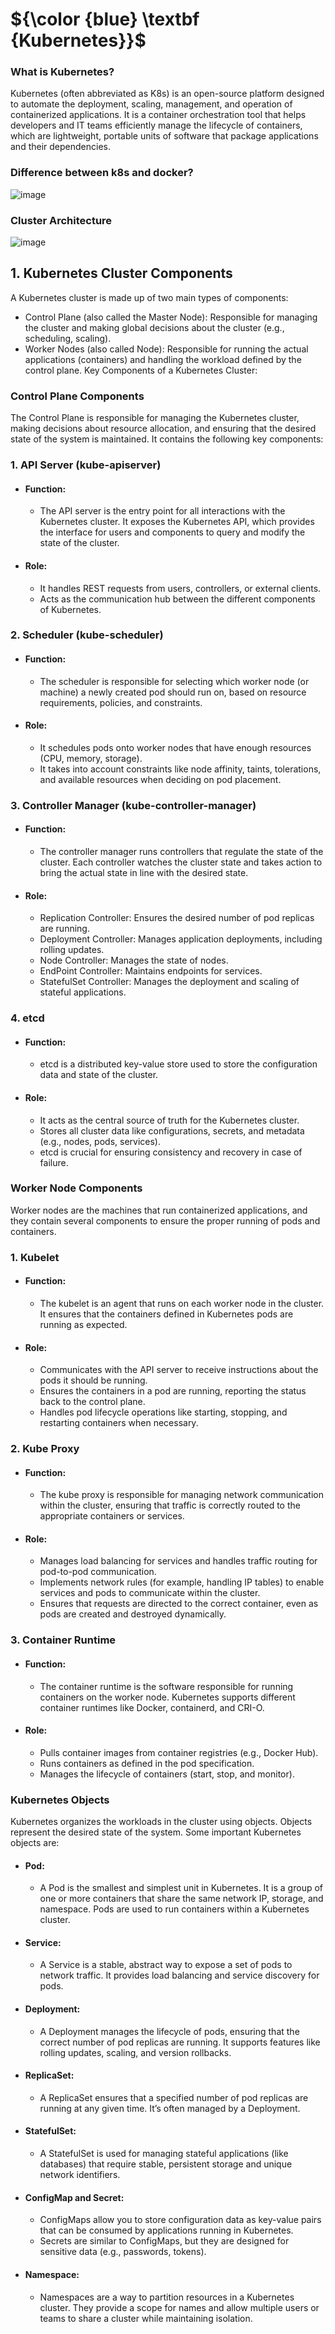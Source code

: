 # ${\color {blue} \textbf {Kubernetes}}$
### What is Kubernetes?
Kubernetes (often abbreviated as K8s) is an open-source platform designed to automate the deployment, scaling, management, and operation of containerized applications. It is a container orchestration tool that helps developers and IT teams efficiently manage the lifecycle of containers, which are lightweight, portable units of software that package applications and their dependencies.
### Difference between k8s and docker?
![image](https://github.com/user-attachments/assets/44a7e55b-67d4-4be0-bad0-bc51bebe4e00)

### Cluster Architecture
![image](https://github.com/user-attachments/assets/b0b87441-b860-4523-a0b0-ba536f875541)
## 1. Kubernetes Cluster Components
A Kubernetes cluster is made up of two main types of components:

- Control Plane (also called the Master Node): Responsible for managing the cluster and making global decisions about the cluster (e.g., scheduling, scaling).
- Worker Nodes (also called Node): Responsible for running the actual applications (containers) and handling the workload defined by the control plane.
Key Components of a Kubernetes Cluster:
### Control Plane Components
The Control Plane is responsible for managing the Kubernetes cluster, making decisions about resource allocation, and ensuring that the desired state of the system is maintained. It contains the following key components:

### 1. API Server (kube-apiserver)
- #### Function:
   - The API server is the entry point for all interactions with the Kubernetes cluster. It exposes the Kubernetes API, which provides the interface for users and components to query and modify the state of the cluster.
- #### Role:
   - It handles REST requests from users, controllers, or external clients.
   - Acts as the communication hub between the different components of Kubernetes.
### 2. Scheduler (kube-scheduler)
- #### Function:
   -  The scheduler is responsible for selecting which worker node (or machine) a newly created pod should run on, based on resource requirements, policies, and constraints.
- #### Role:
   - It schedules pods onto worker nodes that have enough resources (CPU, memory, storage).
   - It takes into account constraints like node affinity, taints, tolerations, and available resources when deciding on pod placement.
### 3. Controller Manager (kube-controller-manager)
- #### Function:
   - The controller manager runs controllers that regulate the state of the cluster. Each controller watches the cluster state and takes action to bring the actual state in line with the desired state.
- #### Role:
   - Replication Controller: Ensures the desired number of pod replicas are running.
   - Deployment Controller: Manages application deployments, including rolling updates.
   - Node Controller: Manages the state of nodes.
   - EndPoint Controller: Maintains endpoints for services.
   - StatefulSet Controller: Manages the deployment and scaling of stateful applications.
### 4. etcd
- #### Function:
   -  etcd is a distributed key-value store used to store the configuration data and state of the cluster.
- #### Role:
   - It acts as the central source of truth for the Kubernetes cluster.
   - Stores all cluster data like configurations, secrets, and metadata (e.g., nodes, pods, services).
   - etcd is crucial for ensuring consistency and recovery in case of failure.
### Worker Node Components
Worker nodes are the machines that run containerized applications, and they contain several components to ensure the proper running of pods and containers.

### 1. Kubelet
- #### Function:
   - The kubelet is an agent that runs on each worker node in the cluster. It ensures that the containers defined in Kubernetes pods are running as expected.
- #### Role:
   - Communicates with the API server to receive instructions about the pods it should be running.
   - Ensures the containers in a pod are running, reporting the status back to the control plane.
   - Handles pod lifecycle operations like starting, stopping, and restarting containers when necessary.
### 2. Kube Proxy
- #### Function:
   -  The kube proxy is responsible for managing network communication within the cluster, ensuring that traffic is correctly routed to the appropriate containers or services.
- #### Role:
   - Manages load balancing for services and handles traffic routing for pod-to-pod communication.
   - Implements network rules (for example, handling IP tables) to enable services and pods to communicate within the cluster.
   - Ensures that requests are directed to the correct container, even as pods are created and destroyed dynamically.
### 3. Container Runtime
- #### Function:
   -  The container runtime is the software responsible for running containers on the worker node. Kubernetes supports different container runtimes like Docker, containerd, and CRI-O.
- #### Role:
   - Pulls container images from container registries (e.g., Docker Hub).
   - Runs containers as defined in the pod specification.
   - Manages the lifecycle of containers (start, stop, and monitor).
###  Kubernetes Objects
Kubernetes organizes the workloads in the cluster using objects. Objects represent the desired state of the system. Some important Kubernetes objects are:

- #### Pod:
   - A Pod is the smallest and simplest unit in Kubernetes. It is a group of one or more containers that share the same network IP, storage, and namespace. Pods are used to run containers within a Kubernetes cluster.
- #### Service:
   - A Service is a stable, abstract way to expose a set of pods to network traffic. It provides load balancing and service discovery for pods.
- #### Deployment:
   - A Deployment manages the lifecycle of pods, ensuring that the correct number of pod replicas are running. It supports features like rolling updates, scaling, and version rollbacks.
- #### ReplicaSet:
   - A ReplicaSet ensures that a specified number of pod replicas are running at any given time. It’s often managed by a Deployment.
- #### StatefulSet:
   - A StatefulSet is used for managing stateful applications (like databases) that require stable, persistent storage and unique network identifiers.
- #### ConfigMap and Secret:
   - ConfigMaps allow you to store configuration data as key-value pairs that can be consumed by applications running in Kubernetes.
   - Secrets are similar to ConfigMaps, but they are designed for sensitive data (e.g., passwords, tokens).
- #### Namespace:
   - Namespaces are a way to partition resources in a Kubernetes cluster. They provide a scope for names and allow multiple users or teams to share a cluster while maintaining isolation.
